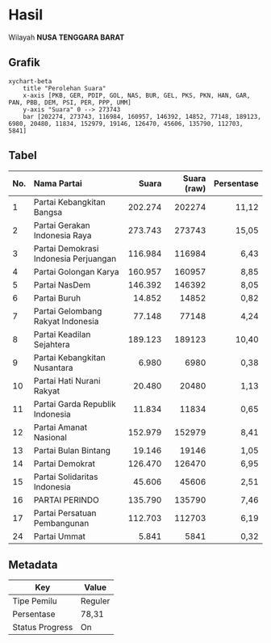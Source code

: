 # Hasil

Wilayah **NUSA TENGGARA BARAT**

## Grafik

```mermaid
xychart-beta
    title "Perolehan Suara"
    x-axis [PKB, GER, PDIP, GOL, NAS, BUR, GEL, PKS, PKN, HAN, GAR, PAN, PBB, DEM, PSI, PER, PPP, UMM]
    y-axis "Suara" 0 --> 273743
    bar [202274, 273743, 116984, 160957, 146392, 14852, 77148, 189123, 6980, 20480, 11834, 152979, 19146, 126470, 45606, 135790, 112703, 5841]
```

## Tabel

| No. | Nama Partai                           | Suara   | Suara (raw) | Persentase |
|:--- |:------------------------------------- | -------:| -----------:| ----------:|
| 1   | Partai Kebangkitan Bangsa             | 202.274 | 202274      | 11,12      |
| 2   | Partai Gerakan Indonesia Raya         | 273.743 | 273743      | 15,05      |
| 3   | Partai Demokrasi Indonesia Perjuangan | 116.984 | 116984      | 6,43       |
| 4   | Partai Golongan Karya                 | 160.957 | 160957      | 8,85       |
| 5   | Partai NasDem                         | 146.392 | 146392      | 8,05       |
| 6   | Partai Buruh                          | 14.852  | 14852       | 0,82       |
| 7   | Partai Gelombang Rakyat Indonesia     | 77.148  | 77148       | 4,24       |
| 8   | Partai Keadilan Sejahtera             | 189.123 | 189123      | 10,40      |
| 9   | Partai Kebangkitan Nusantara          | 6.980   | 6980        | 0,38       |
| 10  | Partai Hati Nurani Rakyat             | 20.480  | 20480       | 1,13       |
| 11  | Partai Garda Republik Indonesia       | 11.834  | 11834       | 0,65       |
| 12  | Partai Amanat Nasional                | 152.979 | 152979      | 8,41       |
| 13  | Partai Bulan Bintang                  | 19.146  | 19146       | 1,05       |
| 14  | Partai Demokrat                       | 126.470 | 126470      | 6,95       |
| 15  | Partai Solidaritas Indonesia          | 45.606  | 45606       | 2,51       |
| 16  | PARTAI PERINDO                        | 135.790 | 135790      | 7,46       |
| 17  | Partai Persatuan Pembangunan          | 112.703 | 112703      | 6,19       |
| 24  | Partai Ummat                          | 5.841   | 5841        | 0,32       |


## Metadata

| Key             | Value   |
| --------------- | ------- |
| Tipe Pemilu     | Reguler |
| Persentase      | 78,31   |
| Status Progress | On      |



